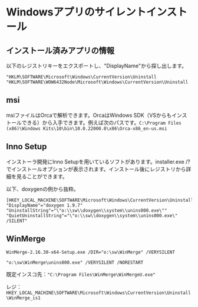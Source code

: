 # Windowsアプリのサイレントインストール

## インストール済みアプリの情報

以下のレジストリキーをエクスポートし、"DisplayName"から探し出します。

```text
"HKLM\SOFTWARE\Microsoft\Windows\CurrentVersion\Uninstall
"HKLM\SOFTWARE\WOW6432Node\Microsoft\Windows\CurrentVersion\Uninstall
```

## msi

msiファイルはOrcaで解析できます。OrcaはWindows SDK（VSからもインストールできる）から入手できます。例えば次のパスです。```C:\Program Files (x86)\Windows Kits\10\bin\10.0.22000.0\x86\Orca-x86_en-us.msi```

## Inno Setup

インストーラ開発にInno Setupを用いているソフトがあります。installer.exe /?でインストールオプションが表示されます。インストール後にレジストリから詳細を見ることができます。

以下、doxygenの例から抜粋。

```text
[HKEY_LOCAL_MACHINE\SOFTWARE\Microsoft\Windows\CurrentVersion\Uninstall\doxygen_is1]
"DisplayName"="doxygen 1.9.7"
"UninstallString"="\"o:\\sw\\doxygen\\system\\unins000.exe\""
"QuietUninstallString"="\"o:\\sw\\doxygen\\system\\unins000.exe\" /SILENT"
```

## WinMerge

```dos
WinMerge-2.16.30-x64-Setup.exe /DIR="o:\sw\WinMerge" /VERYSILENT
```

```dos
"o:\sw\WinMerge\unins000.exe" /VERYSILENT /NORESTART
```

既定インスコ先：`"C:\Program Files\WinMerge\WinMergeU.exe"`

レジ：`HKEY_LOCAL_MACHINE\SOFTWARE\Microsoft\Windows\CurrentVersion\Uninstall\WinMerge_is1`

